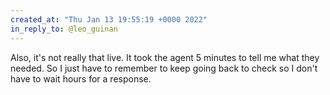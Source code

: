 ```yaml
---
created_at: "Thu Jan 13 19:55:19 +0000 2022"
in_reply_to: @leo_guinan
---
```


Also, it's not really that live. It took the agent 5 minutes to tell me what they needed. So I just have to remember to keep going back to check so I don't have to wait hours for a response.
